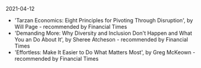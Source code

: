 2021-04-12

* 'Tarzan Economics: Eight Principles for Pivoting Through Disruption', by Will Page - recommended by Financial Times
* 'Demanding More: Why Diversity and Inclusion Don't Happen and What You an Do About It', by Sheree Atcheson - recommended by Financial Times
* 'Effortless: Make It Easier to Do What Matters Most', by Greg McKeown - recommended by Financial Times
